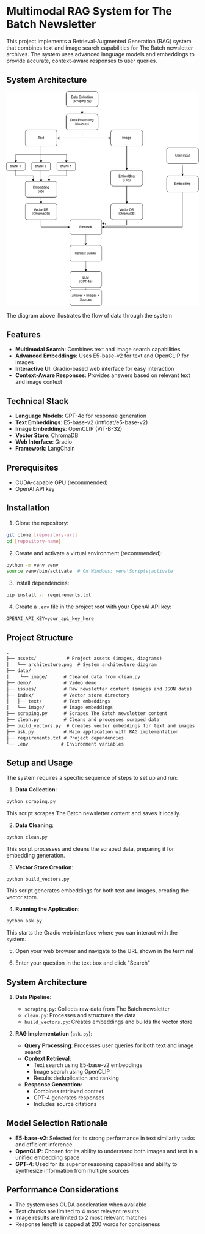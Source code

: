 # Multimodal RAG System for The Batch Newsletter

This project implements a Retrieval-Augmented Generation (RAG) system that combines text and image search capabilities for The Batch newsletter archives. The system uses advanced language models and embeddings to provide accurate, context-aware responses to user queries.

## System Architecture

![System Architecture](demo/architecture.png)

The diagram above illustrates the flow of data through the system


## Features

- **Multimodal Search**: Combines text and image search capabilities
- **Advanced Embeddings**: Uses E5-base-v2 for text and OpenCLIP for images
- **Interactive UI**: Gradio-based web interface for easy interaction
- **Context-Aware Responses**: Provides answers based on relevant text and image context

## Technical Stack

- **Language Models**: GPT-4о for response generation
- **Text Embeddings**: E5-base-v2 (intfloat/e5-base-v2)
- **Image Embeddings**: OpenCLIP (ViT-B-32)
- **Vector Store**: ChromaDB
- **Web Interface**: Gradio
- **Framework**: LangChain

## Prerequisites

- CUDA-capable GPU (recommended)
- OpenAI API key

## Installation

1. Clone the repository:
```bash
git clone [repository-url]
cd [repository-name]
```

2. Create and activate a virtual environment (recommended):
```bash
python -m venv venv
source venv/bin/activate  # On Windows: venv\Scripts\activate
```

3. Install dependencies:
```bash
pip install -r requirements.txt
```

4. Create a `.env` file in the project root with your OpenAI API key:
```
OPENAI_API_KEY=your_api_key_here
```

## Project Structure

```
.
├── assets/           # Project assets (images, diagrams)
│   └── architecture.png  # System architecture diagram
├── data/
│    └── image/      # Cleaned data from clean.py   
├── demo/            # Video demo
├── issues/          # Raw newsletter content (images and JSON data)
├── index/           # Vector store directory
│   ├── text/        # Text embeddings
│   └── image/       # Image embeddings
├── scraping.py      # Scrapes The Batch newsletter content
├── clean.py         # Cleans and processes scraped data
├── build_vectors.py  # Creates vector embeddings for text and images
├── ask.py           # Main application with RAG implementation
├── requirements.txt # Project dependencies
└── .env            # Environment variables
```

## Setup and Usage

The system requires a specific sequence of steps to set up and run:

1. **Data Collection**:
```bash
python scraping.py
```
This script scrapes The Batch newsletter content and saves it locally.

2. **Data Cleaning**:
```bash
python clean.py
```
This script processes and cleans the scraped data, preparing it for embedding generation.

3. **Vector Store Creation**:
```bash
python build_vectors.py
```
This script generates embeddings for both text and images, creating the vector store.

4. **Running the Application**:
```bash
python ask.py
```
This starts the Gradio web interface where you can interact with the system.

5. Open your web browser and navigate to the URL shown in the terminal

6. Enter your question in the text box and click "Search"

## System Architecture

1. **Data Pipeline**:
   - `scraping.py`: Collects raw data from The Batch newsletter
   - `clean.py`: Processes and structures the data
   - `build_vectors.py`: Creates embeddings and builds the vector store

2. **RAG Implementation** (`ask.py`):
   - **Query Processing**: Processes user queries for both text and image search
   - **Context Retrieval**:
     - Text search using E5-base-v2 embeddings
     - Image search using OpenCLIP
     - Results deduplication and ranking
   - **Response Generation**:
     - Combines retrieved context
     - GPT-4 generates responses
     - Includes source citations

## Model Selection Rationale

- **E5-base-v2**: Selected for its strong performance in text similarity tasks and efficient inference
- **OpenCLIP**: Chosen for its ability to understand both images and text in a unified embedding space
- **GPT-4**: Used for its superior reasoning capabilities and ability to synthesize information from multiple sources

## Performance Considerations

- The system uses CUDA acceleration when available
- Text chunks are limited to 4 most relevant results
- Image results are limited to 2 most relevant matches
- Response length is capped at 200 words for conciseness


